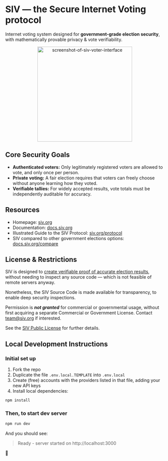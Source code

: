 # SIV — the Secure Internet Voting protocol

Internet voting system designed for **government-grade election security**, with mathematically provable privacy & vote verifiability.

<p align="center"><img alt="screenshot-of-siv-voter-interface" src="https://hack-siv-org.vercel.app/images-for-decon-2024/screenshot-of-siv-voter-interface.png" width="300px" /></p>

## Core Security Goals

- **Authenticated voters:** Only legitimately registered voters are allowed to vote, and only once per person.
- **Private voting:** A fair election requires that voters can freely choose without anyone learning how they voted.
- **Verifiable tallies:** For widely accepted results, vote totals must be independently auditable for accuracy.

## Resources

- Homepage: [siv.org](https://siv.org)
- Documentation: [docs.siv.org](https://docs.siv.org)
- Illustrated Guide to the SIV Protocol: [siv.org/protocol](https://siv.org/protocol)
- SIV compared to other government elections options: [docs.siv.org/compare](https://docs.siv.org/compare)

## License & Restrictions

SIV is designed to [create verifiable proof of accurate election results](https://docs.siv.org/verifiability), without needing to inspect any source code — which is not feasible of remote servers anyway.

Nonetheless, the SIV Source Code is made available for transparency, to enable deep security inspections.

Permission is **_not granted_** for commercial or governmental usage, without first acquiring a separate Commercial or Government License. Contact team@siv.org if interested.

See the [SIV Public License](/LICENSE) for further details.

## Local Development Instructions

### Initial set up

1. Fork the repo
2. Duplicate the file `.env.local.TEMPLATE` into `.env.local`
3. Create (free) accounts with the providers listed in that file, adding your new API keys
4. Install local dependencies:

```bash
npm install
```

### Then, to start dev server

```bash
npm run dev
```

And you should see:

> Ready - server started on http://localhost:3000

🎉
